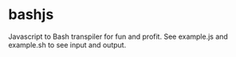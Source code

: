 # bashjs
Javascript to Bash transpiler for fun and profit. See example.js and example.sh to see input and output.
